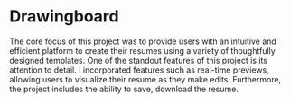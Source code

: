# Drawingboard
The core focus of this project was to provide users with an intuitive and efficient platform to create their resumes using a variety of thoughtfully designed templates. One of the standout features of this project is its attention to detail. I incorporated features such as real-time previews, allowing users to visualize their resume as they make edits. Furthermore, the project includes the ability to save, download the resume.
